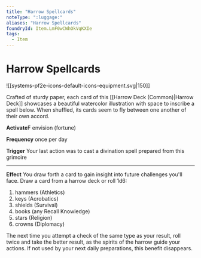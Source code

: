 ```yaml
---
title: "Harrow Spellcards"
noteType: ":luggage:"
aliases: "Harrow Spellcards"
foundryId: Item.LmF0wCWhOkVqKXIe
tags:
  - Item
---
```


# Harrow Spellcards
![[systems-pf2e-icons-default-icons-equipment.svg|150]]

Crafted of sturdy paper, each card of this [[Harrow Deck (Common)|Harrow Deck]] showcases a beautiful watercolor illustration with space to inscribe a spell below. When shuffled, its cards seem to fly between one another of their own accord.

**Activate**F envision (fortune)

**Frequency** once per day

**Trigger** Your last action was to cast a divination spell prepared from this grimoire

* * *

**Effect** You draw forth a card to gain insight into future challenges you'll face. Draw a card from a harrow deck or roll 1d6:

1.  hammers (Athletics)
2.  keys (Acrobatics)
3.  shields (Survival)
4.  books (any Recall Knowledge)
5.  stars (Religion)
6.  crowns (Diplomacy)

The next time you attempt a check of the same type as your result, roll twice and take the better result, as the spirits of the harrow guide your actions. If not used by your next daily preparations, this benefit disappears.
